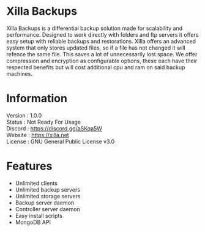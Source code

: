 # Xilla Backups

Xilla Backups is a differential backup solution made for scalability and performance. Designed to work directly with folders and ftp servers it offers easy setup with reliable backups and restorations. XIlla offers an advanced system that only stores updated files, so if a file has not changed it will refence the same file. This saves a lot of unnecessarily lost space. We offer compression and encryption as configurable options, these each have their respected benefits but will cost additional cpu and ram on said backup machines.<br>

# Information
Version : 1.0.0<br>
Status : Not Ready For Usage<br>
Discord : https://discord.gg/aSKqa5W<br>
Website : https://xilla.net<br>
License : GNU General Public License v3.0<br>

# Features
- Unlimited clients<br>
- Unlimited backup servers<br>
- Unlimited storage servers<br>
- Backup server daemon<br>
- Controller server daemon<br>
- Easy install scripts<br>
- MongoDB API<br>
